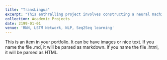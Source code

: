 ```yaml
---
title: "TransLingua"
excerpt: "This enthralling project involves constructing a neural machine translation model with large-scale parallel corpora by using an intuitive method, sequence-to-sequence learning approach consisting encoder-decoder LSTMs(Long Short-Term Memory) network architecture, RNN(Recurrent Neural Network) and word embedding. The model secured an outstanding translation accuracy along with minimizing the loss function eminently. <br/><img src='/images/500x300.png'>"
collection: Academic Projects
date: 2199-01-01
venue: 'RNN, LSTM Network, NLP, Seq2Seq learning'
---
```


This is an item in your portfolio. It can be have images or nice text. If you name the file .md, it will be parsed as markdown. If you name the file .html, it will be parsed as HTML.
